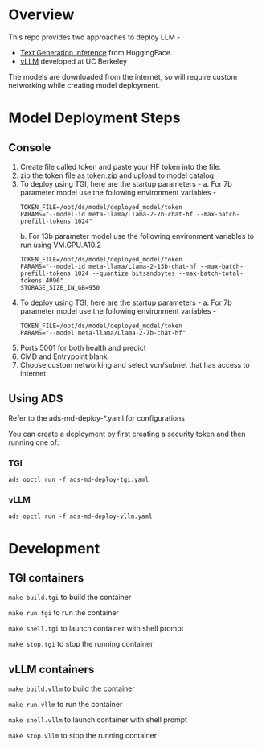 # Overview

This repo provides two approaches to deploy LLM - 

* [Text Generation Inference](https://github.com/huggingface/text-generation-inference) from HuggingFace.
* [vLLM](https://github.com/vllm-project/vllm) developed at UC Berkeley 


The models are downloaded from the internet, so will require custom networking while creating model deployment.

# Model Deployment Steps

## Console 
1. Create file called token and paste your HF token into the file.
2. zip the token file as token.zip and upload to model catalog
3. To deploy using TGI, here are the startup parameters -
    a. For 7b parameter model use the following environment variables - 
    ```
    TOKEN_FILE=/opt/ds/model/deployed_model/token
    PARAMS="--model-id meta-llama/Llama-2-7b-chat-hf --max-batch-prefill-tokens 1024"
    ```
    b. For 13b parameter model use the following environment variables to run using VM.GPU.A10.2
    ```
    TOKEN_FILE=/opt/ds/model/deployed_model/token
    PARAMS="--model-id meta-llama/Llama-2-13b-chat-hf --max-batch-prefill-tokens 1024 --quantize bitsandbytes --max-batch-total-tokens 4096"
    STORAGE_SIZE_IN_GB=950
    ```
4. To deploy using TGI, here are the startup parameters -
    a. For 7b parameter model use the following environment variables - 
    ```
    TOKEN_FILE=/opt/ds/model/deployed_model/token
    PARAMS="--model meta-llama/Llama-2-7b-chat-hf"
    ```
5. Ports 5001 for both health and predict
6. CMD and Entrypoint blank
7. Choose custom networking and select vcn/subnet that has access to internet

## Using ADS

Refer to the ads-md-deploy-*.yaml for configurations

You can create a deployment by first creating a security token and then running one of:

### TGI

```
ads opctl run -f ads-md-deploy-tgi.yaml
```

### vLLM

```
ads opctl run -f ads-md-deploy-vllm.yaml
```

# Development

## TGI containers

`make build.tgi` to build the container

`make run.tgi` to run the container

`make shell.tgi` to launch container with shell prompt

`make stop.tgi` to stop the running container

## vLLM containers

`make build.vllm` to build the container

`make run.vllm` to run the container

`make shell.vllm` to launch container with shell prompt

`make stop.vllm` to stop the running container